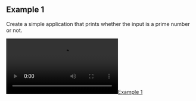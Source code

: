 ## Example 1

Create a simple application that prints whether the input is a prime number or not.

[![Example 1](https://github.com/helizac/Gsu-Dersler/blob/main/INF223-Object-Oriented-Programming/laboratory/laboratory2/%202022-03-04%2017-43-07.mp4)](https://github.com/helizac/Gsu-Dersler/blob/main/INF223-Object-Oriented-Programming/laboratory/laboratory2/%202022-03-04%2017-43-07.mp4)

